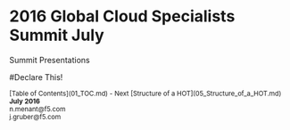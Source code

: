 # 2016 Global Cloud Specialists Summit July

Summit Presentations


#Declare This!






<sub>
[Table of Contents](01_TOC.md) - Next [Structure of a HOT](05_Structure_of_a_HOT.md) 
</sub>

<sup>
<b>July 2016</b></br>
n.menant@f5.com</br>
j.gruber@f5.com
</sup>
